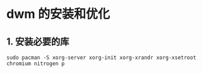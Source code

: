 # dwm 的安装和优化

## 1. 安装必要的库

```shell
sudo pacman -S xorg-server xorg-init xorg-xrandr xorg-xsetroot chromium nitrogen p
```

